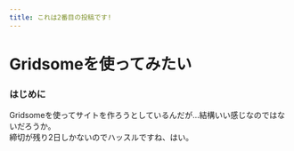 ```yaml
---
title: これは2番目の投稿です!
---
```


# Gridsomeを使ってみたい

### はじめに

Gridsomeを使ってサイトを作ろうとしているんだが…結構いい感じなのではないだろうか。  
締切が残り2日しかないのでハッスルですね、はい。